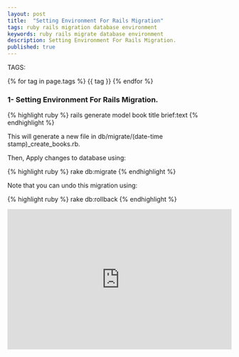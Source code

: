 ```yaml
---
layout: post
title:  "Setting Environment For Rails Migration"
tags: ruby rails migration database environment
keywords: ruby rails migrate database environment
description: Setting Environment For Rails Migration.
published: true
---
```


   TAGS:
   
   {% for tag in page.tags %} {{ tag }} {% endfor %}

<h3>1- Setting Environment For Rails Migration.</h3>

{% highlight ruby %}
rails generate model book title brief:text
{% endhighlight %}

This will generate a new file in db/migrate/(date-time stamp)_create_books.rb.

Then, Apply changes to database using:

{% highlight ruby %}
rake db:migrate
{% endhighlight %}

Note that you can undo this migration using:

{% highlight ruby %}
rake db:rollback
{% endhighlight %}

<iframe width="100%" height="315" src="https://www.youtube.com/embed/PcGxPKmmbE8" frameborder="0" allowfullscreen></iframe>

